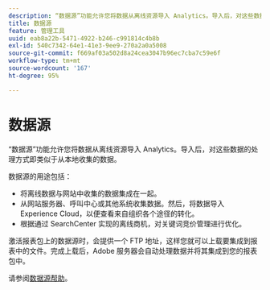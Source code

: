 ```yaml
---
description: “数据源”功能允许您将数据从离线资源导入 Analytics。导入后，对这些数据的处理方式即类似于从本地收集的数据。
title: 数据源
feature: 管理工具
uuid: eab8a22b-5471-4922-b246-c991814c4b8b
exl-id: 540c7342-64e1-41e3-9ee9-270a2a0a5008
source-git-commit: f669af03a502d8a24cea3047b96ec7cba7c59e6f
workflow-type: tm+mt
source-wordcount: '167'
ht-degree: 95%

---
```


# 数据源

“数据源”功能允许您将数据从离线资源导入 Analytics。导入后，对这些数据的处理方式即类似于从本地收集的数据。

数据源的用途包括：

* 将离线数据与网站中收集的数据集成在一起。
* 从网站服务器、呼叫中心或其他系统收集数据。然后，将数据导入 Experience Cloud，以便查看来自组织各个途径的转化。
* 根据通过 SearchCenter 实现的离线商机，对关键词竞价管理进行优化。

激活报表包上的数据源时，会提供一个 FTP 地址，这样您就可以上载要集成到报表中的文件。完成上载后，Adobe 服务器会自动处理数据并将其集成到您的报表包中。

请参阅[数据源帮助](https://experienceleague.adobe.com/docs/analytics/import/data-sources/datasrc-home.html)。
